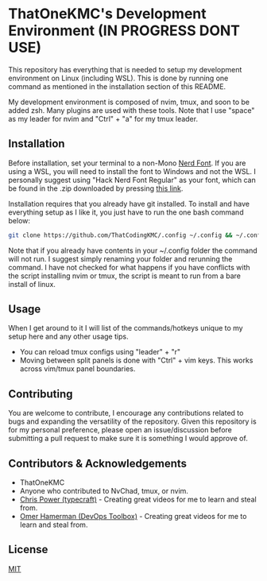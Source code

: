 # ThatOneKMC's Development Environment (IN PROGRESS DONT USE)

This repository has everything that is needed to setup my development environment on Linux (including WSL). This is done by running one command as mentioned in the installation section of this README.

My development environment is composed of nvim, tmux, and soon to be added zsh. Many plugins are used with these tools. Note that I use "space" as my leader for nvim and "Ctrl" + "a" for my tmux leader.

## Installation

Before installation, set your terminal to a non-Mono <a href="https://www.nerdfonts.com/font-downloads" target="_blank" rel="noopener noreferrer">Nerd Font</a>. If you are using a WSL, you will need to install the font to Windows and not the WSL. I personally suggest using "Hack Nerd Font Regular" as your font, which can be found in the .zip downloaded by pressing [this link](https://github.com/ryanoasis/nerd-fonts/releases/download/v3.3.0/Hack.zip). 

Installation requires that you already have git installed. To install and have everything setup as I like it, you just have to run the one bash command below:

```bash
git clone https://github.com/ThatCodingKMC/.config ~/.config && ~/.config/RUNME.sh
```

Note that if you already have contents in your ~/.config folder the command will not run. I suggest simply renaming your folder and rerunning the command. I have not checked for what happens if you have conflicts with the script installing nvim or tmux, the script is meant to run from a bare install of linux.

## Usage

When I get around to it I will list of the commands/hotkeys unique to my setup here and any other usage tips.

- You can reload tmux configs using "leader" + "r"
- Moving between split panels is done with "Ctrl" + vim keys. This works across vim/tmux panel boundaries.

## Contributing

You are welcome to contribute, I encourage any contributions related to bugs and expanding the versatility of the repository. Given this repository is for my personal preference, please open an issue/discussion before submitting a pull request to make sure it is something I would approve of. 

## Contributors & Acknowledgements

- ThatOneKMC
- Anyone who contributed to NvChad, tmux, or nvim.
- [Chris Power (typecraft)](https://github.com/cpow) - Creating great videos for me to learn and steal from.
- [Omer Hamerman (DevOps Toolbox)](https://github.com/johndoe) - Creating great videos for me to learn and steal from.

## License

[MIT](https://choosealicense.com/licenses/mit/)

